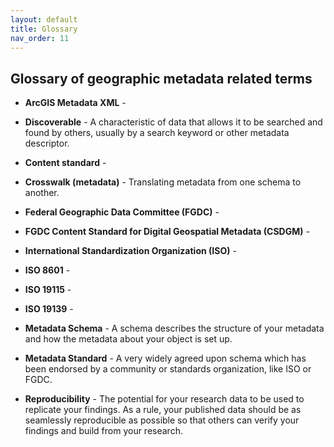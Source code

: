 ```yaml
---
layout: default
title: Glossary
nav_order: 11
---
```


## Glossary of geographic metadata related terms

- **ArcGIS Metadata XML** -

- **Discoverable** - A characteristic of data that allows it to be searched and found by others, usually by a search keyword or other metadata descriptor.

- **Content standard** -

- **Crosswalk (metadata)** - Translating metadata from one schema to another.

- **Federal Geographic Data Committee (FGDC)** -

- **FGDC Content Standard for Digital Geospatial Metadata (CSDGM)** -

- **International Standardization Organization (ISO)** -

- **ISO 8601** -

- **ISO 19115** -

- **ISO 19139** -

- **Metadata Schema** - A schema describes the structure of your metadata and how the metadata about your object is set up.

- **Metadata Standard** - A very widely agreed upon schema which has been endorsed by a community or standards organization, like ISO or FGDC.

- **Reproducibility** - The potential for your research data to be used to replicate your findings. As a rule, your published data should be as seamlessly reproducible as possible so that others can verify your findings and build from your research.
